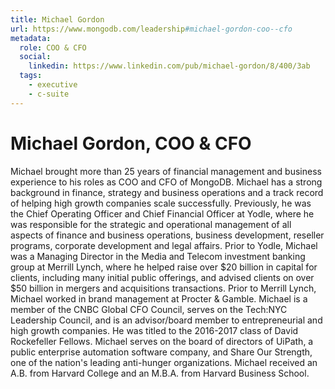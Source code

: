 ```yaml
---
title: Michael Gordon
url: https://www.mongodb.com/leadership#michael-gordon-coo--cfo
metadata:
  role: COO & CFO
  social:
    linkedin: https://www.linkedin.com/pub/michael-gordon/8/400/3ab
  tags:
    - executive
    - c-suite
---
```


# Michael Gordon, COO & CFO

Michael brought more than 25 years of financial management and business experience to his roles as COO and CFO of MongoDB. Michael has a strong background in finance, strategy and business operations and a track record of helping high growth companies scale successfully. Previously, he was the Chief Operating Officer and Chief Financial Officer at Yodle, where he was responsible for the strategic and operational management of all aspects of finance and business operations, business development, reseller programs, corporate development and legal affairs. Prior to Yodle, Michael was a Managing Director in the Media and Telecom investment banking group at Merrill Lynch, where he helped raise over $20 billion in capital for clients, including many initial public offerings, and advised clients on over $50 billion in mergers and acquisitions transactions. Prior to Merrill Lynch, Michael worked in brand management at Procter & Gamble. Michael is a member of the CNBC Global CFO Council, serves on the Tech:NYC Leadership Council, and is an advisor/board member to entrepreneurial and high growth companies. He was titled to the 2016-2017 class of David Rockefeller Fellows. Michael serves on the board of directors of UiPath, a public enterprise automation software company, and Share Our Strength, one of the nation's leading anti-hunger organizations. Michael received an A.B. from Harvard College and an M.B.A. from Harvard Business School.
